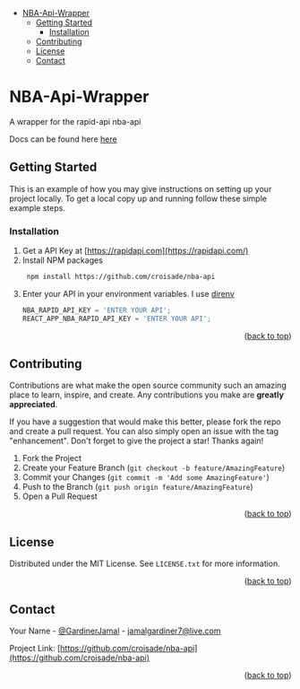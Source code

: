 - [NBA-Api-Wrapper](#nba-api-wrapper)
  - [Getting Started](#getting-started)
    - [Installation](#installation)
  - [Contributing](#contributing)
  - [License](#license)
  - [Contact](#contact)

# NBA-Api-Wrapper

A wrapper for the rapid-api nba-api

Docs can be found here  [here](/docs/modules.md)

<!-- GETTING STARTED -->
## Getting Started

This is an example of how you may give instructions on setting up your project locally.
To get a local copy up and running follow these simple example steps.


### Installation

1. Get a API Key at [https://rapidapi.com](https://rapidapi.com/)
2. Install NPM packages
   ```sh
    npm install https://github.com/croisade/nba-api
   ```
3. Enter your API in your environment variables. I use [direnv](https://github.com/direnv/direnv)
   ```js
   NBA_RAPID_API_KEY = 'ENTER YOUR API';
   REACT_APP_NBA_RAPID_API_KEY = 'ENTER YOUR API';
   ```

<p align="right">(<a href="#top">back to top</a>)</p>

<!-- CONTRIBUTING -->
## Contributing

Contributions are what make the open source community such an amazing place to learn, inspire, and create. Any contributions you make are **greatly appreciated**.

If you have a suggestion that would make this better, please fork the repo and create a pull request. You can also simply open an issue with the tag "enhancement".
Don't forget to give the project a star! Thanks again!

1. Fork the Project
2. Create your Feature Branch (`git checkout -b feature/AmazingFeature`)
3. Commit your Changes (`git commit -m 'Add some AmazingFeature'`)
4. Push to the Branch (`git push origin feature/AmazingFeature`)
5. Open a Pull Request

<p align="right">(<a href="#top">back to top</a>)</p>



<!-- LICENSE -->
## License

Distributed under the MIT License. See `LICENSE.txt` for more information.

<p align="right">(<a href="#top">back to top</a>)</p>



<!-- CONTACT -->
## Contact

Your Name - [@GardinerJamal](https://twitter.com/Gardinerjamal) - jamalgardiner7@live.com

Project Link: [https://github.com/croisade/nba-api](https://github.com/croisade/nba-api)

<p align="right">(<a href="#top">back to top</a>)</p>